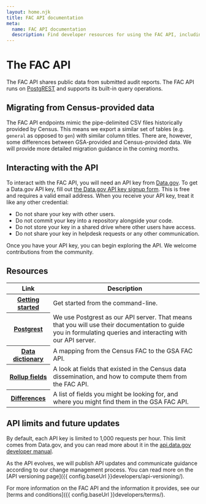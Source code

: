 ```yaml
---
layout: home.njk
title: FAC API documentation
meta:
  name: FAC API documentation
  description: Find developer resources for using the FAC API, including how to obtain a key and terms and conditions.
---
```


# The FAC API

The FAC API shares public data from submitted audit reports. The FAC API runs on <a href="https://postgrest.org" target="_blank">PostgREST</a> and supports its built-in query operations.

## Migrating from Census-provided data

The FAC API endpoints mimic the pipe-delimited CSV files historically provided by Census. This means we export a similar set of tables (e.g. `general` as opposed to `gen`) with similar column titles. There are, however, some differences between GSA-provided and Census-provided data. We will provide more detailed migration guidance in the coming months.

## Interacting with the API

To interact with the FAC API, you will need an API key from <a href="https://data.gov/" target="_blank">Data.gov</a>. To get a Data.gov API key, fill out <a href="https://api.data.gov/signup/" target="_blank">the Data.gov API key signup form</a>. This is free and requires a valid email address. When you receive your API key, treat it like any other credential:
- Do not share your key with other users.
- Do not commit your key into a repository alongside your code.
- Do not store your key in a shared drive where other users have access.
- Do not share your key in helpdesk requests or any other communication.

Once you have your API key, you can begin exploring the API. We welcome contributions from the community.

## Resources

<table class="usa-table">
  <thead>
    <tr>
      <th scope="col">Link</th>
      <th scope="col">Description</th>
    </tr>
  </thead>
  <tbody>
    <tr>
      <th scope="row">
        <a href="getting-started/">Getting started</a>
      </th>
      <td>
        Get started from the command-line.
      </td>
    </tr>
    <tr>
      <th scope="row">
        <a href="[getting-started/](https://postgrest.org/en/stable/references/api/tables_views.html)">Postgrest</a>
      </th>
      <td>
        We use Postgrest as our API server. That means that you will use their documentation to guide you in formulating queries and interacting with our API server.
      </td>
    </tr>
    <tr>
      <th scope="row">
        <a href="dictionary/">Data dictionary</a>
      </th>
      <td>
        A mapping from the Census FAC to the GSA FAC API.
      </td>
    </tr>
    <tr>
      <th scope="row">
        <a href="rollups/">Rollup fields</a>
      </th>
      <td>
        A look at fields that existed in the Census data dissemination, and how to compute them from the FAC API.
      </td>
    </tr>
    <tr>
      <th scope="row">
        <a href="differences/">Differences</a>
      </th>
      <td>
        A list of fields you might be looking for, and where you might find them in the GSA FAC API.
      </td>
    </tr>
  </tbody>
</table>


## API limits and future updates

By default, each API key is limited to 1,000 requests per hour. This limit comes from Data.gov, and you can read more about it in the <a href="https://api.data.gov/docs/developer-manual/" target="_blank">api.data.gov developer manual</a>.

As the API evolves, we will publish API updates and communicate guidance according to our change management process. You can read more on the [API versioning page]({{ config.baseUrl }}developers/api-versioning/).

For more information on the FAC API and the information it provides, see our [terms and conditions]({{ config.baseUrl }}developers/terms/).

